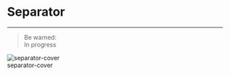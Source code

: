 
# Separator

---

> Be warned:  
> In progress

  
![separator-cover](https://studio-assets.supernova.io/design-systems/27883/e869d767-d8ba-4f9c-a95a-7cc432ddf675.png)  
separator-cover  
